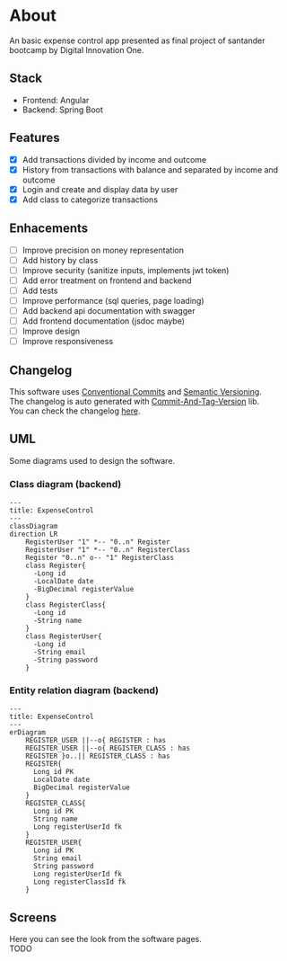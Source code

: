 # About
An basic expense control app presented as final project of santander bootcamp by Digital Innovation One.
## Stack
- Frontend: Angular
- Backend: Spring Boot
## Features
- [x] Add transactions divided by income and outcome
- [x] History from transactions with balance and separated by income and outcome
- [x] Login and create and display data by user
- [x] Add class to categorize transactions
## Enhacements
- [ ] Improve precision on money representation
- [ ] Add history by class
- [ ] Improve security (sanitize inputs, implements jwt token)
- [ ] Add error treatment on frontend and backend
- [ ] Add tests
- [ ] Improve performance (sql queries, page loading)
- [ ] Add backend api documentation with swagger
- [ ] Add frontend documentation (jsdoc maybe)
- [ ] Improve design
- [ ] Improve responsiveness
## Changelog
This software uses [Conventional Commits](https://www.conventionalcommits.org/) and [Semantic Versioning](https://semver.org/).\
The changelog is auto generated with [Commit-And-Tag-Version](https://www.npmjs.com/package/commit-and-tag-version) lib.\
You can check the changelog [here](https://github.com/denisoncorbal/projeto-final-santander-bootcamp/blob/main/CHANGELOG.md).
## UML
Some diagrams used to design the software.
### Class diagram (backend)
``` mermaid
---
title: ExpenseControl
---
classDiagram
direction LR
    RegisterUser "1" *-- "0..n" Register
    RegisterUser "1" *-- "0..n" RegisterClass
    Register "0..n" o-- "1" RegisterClass
    class Register{
      -Long id
      -LocalDate date
      -BigDecimal registerValue
    }
    class RegisterClass{
      -Long id
      -String name
    }
    class RegisterUser{
      -Long id
      -String email
      -String password
    }
```
### Entity relation diagram (backend)
``` mermaid
---
title: ExpenseControl
---
erDiagram
    REGISTER_USER ||--o{ REGISTER : has
    REGISTER_USER ||--o{ REGISTER_CLASS : has
    REGISTER }o..|| REGISTER_CLASS : has
    REGISTER{
      Long id PK
      LocalDate date
      BigDecimal registerValue
    }
    REGISTER_CLASS{
      Long id PK
      String name
      Long registerUserId fk
    }
    REGISTER_USER{
      Long id PK
      String email
      String password
      Long registerUserId fk
      Long registerClassId fk
    }
```
## Screens
Here you can see the look from the software pages.\
TODO
